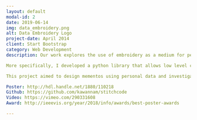 ```yaml
---
layout: default
modal-id: 2
date: 2019-06-14
img: data_embroidery.png
alt: Data Embroidery Logo
project-date: April 2014
client: Start Bootstrap
category: Web Development
description: Our work explores the use of embroidery as a medium for personal data representation. Personal physicalization is at the intersection of personal visualization and physicalization. More precisely, personal physicalization uses tangible objects to represent data in a personal context. This unique design space inspired us to explore alternative mediums to integrate data with personal artifacts, as well as facilitate the exploration of a multi-sensory data encoding. We first developed a workflow for authoring embroidered physicalizations. Then, we used this process to create an embroidered blanket based on text message data.

More specifically, I developed a python library that allows low level control over texture when authoring visualization using a (computer numerically controlled) embroidery machine. Using the library I embroidered a comforter with a visualization of text messages exchanged between me and my partner. The blanket is covered in colourful lines, which each represent a single text message. The length of each line represents the length of the message, with my messages extending to the right and his to the left. Each line is composed of several colours representing IBM Watson's emotional analysis of the message. Finally, each conversation was tagged with key words, which were embroidered next to their respective conversations. 

This project aimed to design mementos using personal data and investigate techniques for embedding our stories into the artifacts we cherish. It was presented as a poster at VIS 2019 and received an honourable mention for best poster.

Poster: http://hdl.handle.net/1880/110218
Github: https://github.com/kawannam/stitchcode
Video: https://vimeo.com/290331608
Award: http://ieeevis.org/year/2018/info/awards/best-poster-awards

---
```

